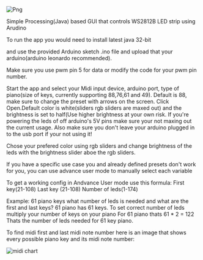 ![Png](https://user-images.githubusercontent.com/62844718/211154579-a25f3100-93aa-43c5-8c7b-9ea73b72fbee.png)

Simple Processing(Java) based GUI that controls WS2812B LED strip using Arudino

To run the app you would need to install latest java 32-bit 

and use the provided Arduino sketch .ino file and upload that your arduino(arduino leonardo recommended).

Make sure you use pwm pin 5 for data or modify
the code for your pwm pin number.

Start the app and select your Midi input device, arduino port, type of piano(size of keys, currently supporting 88,76,61 and 49). 
Default is 88, make sure to change the preset with arrows on the screen.
Click Open.Default color is white(sliders rgb sliders are maxed out) and the brightness is set to half(Use higher brightness 
at your own risk. If you're powering the leds of off arduino's 5V pins make sure your not maxing out the current usage.
Also make sure you don't leave your arduino plugged in to the usb port if your not using it!

Chose your prefered color using rgb sliders and change brightness of the leds with the brightness slider aboe the rgb sliders.

If you have a specific use case you and already defined presets don't work for you, you 
can use advance user mode to manually select each variable

To get a working config in Andvance User mode use this formula:
First key(21-108)
Last key (21-108)
Number of leds(1-174)

Example: 61 piano keys what number of leds is needed and what are the first and last keys?
61 piano has 61 keys. To set correct number of leds multiply your number of keys on your piano
For 61 piano thats 61 * 2 = 122 Thats the number of leds needed for 61 key piano.

To find midi first and last midi note number here is an image that shows every possible piano key and its midi note number:



![midi chart](https://user-images.githubusercontent.com/62844718/206138883-35bb5a70-2aed-457f-ab51-72d7f7806af9.png)



